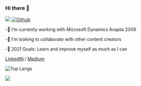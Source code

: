 ### Hi there 👋

![](https://visitor-badge.laobi.icu/badge?page_id=Filizgursan)   [![Github](https://img.shields.io/github/followers/Filizgursan?label=Follow&style=social)](https://github.com/Filizgursan)

-🔭 I’m currently working with Microsoft Dynamics Axapta 2009 

-👯  I’m looking to collaborate with other content creators

-🥅 2021 Goals: Learn and improve myself as much as I can

[LinkedIN](https://www.linkedin.com/in/filiz-g%C3%BCrsan-56685a151/)     /                [Medium]( https://filizzgursan.medium.com/)

![Top Langs](https://github-readme-stats.vercel.app/api/top-langs/?username=Filizgursan&theme=tokyonight)

![](https://github-readme-stats.vercel.app/api?username=Filizgursan&show_icons=true&theme=radical)



